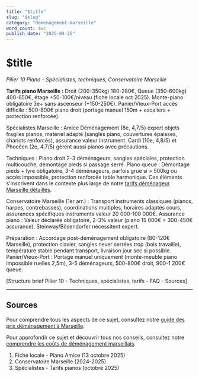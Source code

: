 ```yaml
---
title: "$title"
slug: "$slug"
category: "demenagement-marseille"
word_count: $wc
publish_date: "2025-04-25"
---
```


# $title

*Pilier 10 Piano - Spécialistes, techniques, Conservatoire Marseille*

**Tarifs piano Marseille :** Droit (200-350kg) 180-280€, Queue (350-600kg) 400-650€, étage +50-100€/niveau (fiche locale oct 2025). Monte-piano obligatoire 3e+ sans ascenseur (+150-250€). Panier/Vieux-Port accès difficile : 500-800€ piano droit (portage manuel 150m + escaliers + protection renforcée).

Spécialistes Marseille : Amice Déménagement (8e, 4,7/5) expert objets fragiles pianos, matériel adapté (sangles piano, couvertures épaisses, chariots renforcés), assurance valeur instrument. Cardi (10e, 4,8/5) et Phocéen (2e, 4,7/5) gèrent aussi pianos avec précautions.

Techniques : Piano droit 2-3 déménageurs, sangles spéciales, protection multicouche, démontage pieds si passage serré. Piano queue : Démontage pieds + lyre obligatoire, 3-4 déménageurs, parfois grue si > 500kg ou accès impossible, protection renforcée table harmonique. Ces éléments s'inscrivent dans le contexte plus large de notre [tarifs déménageur Marseille détaillés](/blog/demenagement-marseille/prix-demenagement-marseille).

Conservatoire Marseille (1er arr.) : Transport instruments classiques (pianos, harpes, contrebasses), coordinations multiples, horaires adaptés cours, assurances spécifiques instruments valeur 20 000-100 000€. Assurance piano : Valeur déclarée obligatoire, 2-3% valeur (piano 15 000€ = 300-450€ assurance), Steinway/Bösendorfer nécessitent expert.

Préparation : Accordage post-déménagement obligatoire (80-120€ Marseille), protection clavier, sangles never serrées trop (bois travaille), température stable pendant transport, livraison jour sec si possible. Panier/Vieux-Port : Portage manuel uniquement (monte-meuble piano impossible ruelles 2,5m), 3-5 déménageurs, 500-800€ droit, 900-1 200€ queue.

[Structure brief Pilier 10 - Techniques, spécialistes, tarifs - FAQ - Sources]

---

## Sources

Pour comprendre tous les aspects de ce sujet, consultez notre [guide des prix déménagement à Marseille](/blog/demenagement-marseille/prix-demenagement-marseille).

Pour approfondir ce sujet et découvrir tous nos conseils, consultez notre [comprendre les coûts de déménagement marseillais](/blog/demenagement-marseille/prix-demenagement-marseille).

1. Fiche locale - Piano Amice (13 octobre 2025)
2. Conservatoire Marseille (2024-2025)
3. Spécialistes - Tarifs pianos (octobre 2025)
